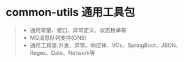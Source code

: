 # common-utils 通用工具包
> * 通用常量、接口、异常定义、状态枚举等
> * MQ消息队列支持(ONS)
> * 通用工具类:并发、异常、响应体、VOs、SpringBoot、JSON、Regex、Date、Network等